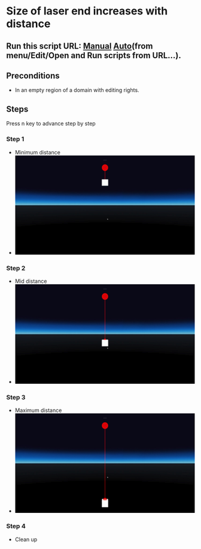 # Size of laser end increases with distance
## Run this script URL: [Manual](./test.js?raw=true)   [Auto](./testAuto.js?raw=true)(from menu/Edit/Open and Run scripts from URL...).

## Preconditions
- In an empty region of a domain with editing rights.

## Steps
Press n key to advance step by step

### Step 1
- Minimum distance
- ![](./ExpectedImage_00000.png)
### Step 2
- Mid distance
- ![](./ExpectedImage_00001.png)
### Step 3
- Maximum distance
- ![](./ExpectedImage_00002.png)
### Step 4
- Clean up
